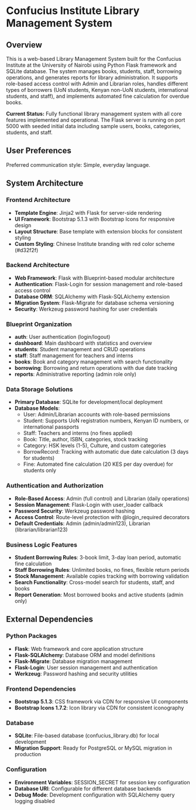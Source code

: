 # Confucius Institute Library Management System

## Overview

This is a web-based Library Management System built for the Confucius Institute at the University of Nairobi using Python Flask framework and SQLite database. The system manages books, students, staff, borrowing operations, and generates reports for library administration. It supports role-based access control with Admin and Librarian roles, handles different types of borrowers (UoN students, Kenyan non-UoN students, international students, and staff), and implements automated fine calculation for overdue books.

**Current Status:** Fully functional library management system with all core features implemented and operational. The Flask server is running on port 5000 with seeded initial data including sample users, books, categories, students, and staff.

## User Preferences

Preferred communication style: Simple, everyday language.

## System Architecture

### Frontend Architecture
- **Template Engine**: Jinja2 with Flask for server-side rendering
- **UI Framework**: Bootstrap 5.1.3 with Bootstrap Icons for responsive design
- **Layout Structure**: Base template with extension blocks for consistent styling
- **Custom Styling**: Chinese Institute branding with red color scheme (#d32f2f)

### Backend Architecture
- **Web Framework**: Flask with Blueprint-based modular architecture
- **Authentication**: Flask-Login for session management and role-based access control
- **Database ORM**: SQLAlchemy with Flask-SQLAlchemy extension
- **Migration System**: Flask-Migrate for database schema versioning
- **Security**: Werkzeug password hashing for user credentials

### Blueprint Organization
- **auth**: User authentication (login/logout)
- **dashboard**: Main dashboard with statistics and overview
- **students**: Student management and CRUD operations
- **staff**: Staff management for teachers and interns
- **books**: Book and category management with search functionality
- **borrowing**: Borrowing and return operations with due date tracking
- **reports**: Administrative reporting (admin role only)

### Data Storage Solutions
- **Primary Database**: SQLite for development/local deployment
- **Database Models**:
  - User: Admin/Librarian accounts with role-based permissions
  - Student: Supports UoN registration numbers, Kenyan ID numbers, or international passports
  - Staff: Teachers and interns (no fines applied)
  - Book: Title, author, ISBN, categories, stock tracking
  - Category: HSK levels (1-5), Culture, and custom categories
  - BorrowRecord: Tracking with automatic due date calculation (3 days for students)
  - Fine: Automated fine calculation (20 KES per day overdue) for students only

### Authentication and Authorization
- **Role-Based Access**: Admin (full control) and Librarian (daily operations)
- **Session Management**: Flask-Login with user_loader callback
- **Password Security**: Werkzeug password hashing
- **Access Control**: Route-level protection with @login_required decorators
- **Default Credentials**: Admin (admin/admin123), Librarian (librarian/librarian123)

### Business Logic Features
- **Student Borrowing Rules**: 3-book limit, 3-day loan period, automatic fine calculation
- **Staff Borrowing Rules**: Unlimited books, no fines, flexible return periods
- **Stock Management**: Available copies tracking with borrowing validation
- **Search Functionality**: Cross-model search for students, staff, and books
- **Report Generation**: Most borrowed books and active students (admin only)

## External Dependencies

### Python Packages
- **Flask**: Web framework and core application structure
- **Flask-SQLAlchemy**: Database ORM and model definitions
- **Flask-Migrate**: Database migration management
- **Flask-Login**: User session management and authentication
- **Werkzeug**: Password hashing and security utilities

### Frontend Dependencies
- **Bootstrap 5.1.3**: CSS framework via CDN for responsive UI components
- **Bootstrap Icons 1.7.2**: Icon library via CDN for consistent iconography

### Database
- **SQLite**: File-based database (confucius_library.db) for local development
- **Migration Support**: Ready for PostgreSQL or MySQL migration in production

### Configuration
- **Environment Variables**: SESSION_SECRET for session key configuration
- **Database URI**: Configurable for different database backends
- **Debug Mode**: Development configuration with SQLAlchemy query logging disabled